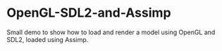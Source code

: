 # OpenGL-SDL2-and-Assimp
Small demo to show how to load and render a model using OpenGL and SDL2, loaded using Assimp.
